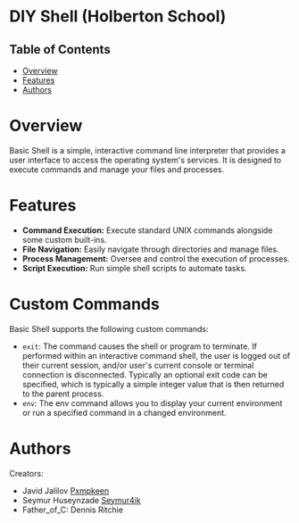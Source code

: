 # DIY Shell (Holberton School)

## Table of Contents
- [Overview](#overview)
- [Features](#features)
- [Authors](#authors)

# Overview
Basic Shell is a simple, interactive command line interpreter that provides a user interface to access the operating system's services. It is designed to execute commands and manage your files and processes.

# Features
- **Command Execution:** Execute standard UNIX commands alongside some custom built-ins.
- **File Navigation:** Easily navigate through directories and manage files.
- **Process Management:** Oversee and control the execution of processes.
- **Script Execution:** Run simple shell scripts to automate tasks.

# Custom Commands

Basic Shell supports the following custom commands:

- `exit`: The command causes the shell or program to terminate. If performed within an interactive command shell, the user is logged out of their current session, and/or user's current console or terminal connection is disconnected. Typically an optional exit code can be specified, which is typically a simple integer value that is then returned to the parent process.
- `env`: The env command allows you to display your current environment or run a specified command in a changed environment.

# Authors
Creators:
- Javid Jalilov [Pxmpkeen](https://github.com/pxmpkeen)
- Seymur Huseynzade [Seymur4ik](https://github.com/seymur4ik)
- Father_of_C: Dennis Ritchie
